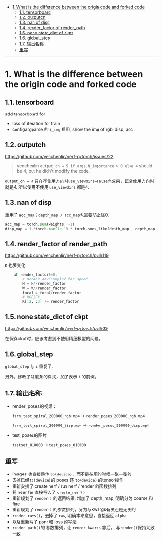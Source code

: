 - [1. What is the difference between the origin code and forked code](#1-what-is-the-difference-between-the-origin-code-and-forked-code)
  - [1.1. tensorboard](#11-tensorboard)
  - [1.2. outputch](#12-outputch)
  - [1.3. nan of disp](#13-nan-of-disp)
  - [1.4. render\_factor of render\_path](#14-render_factor-of-render_path)
  - [1.5. none state\_dict of ckpt](#15-none-state_dict-of-ckpt)
  - [1.6. global\_step](#16-global_step)
  - [1.7. 输出名称](#17-输出名称)
  - [重写](#重写)

---
# 1. What is the difference between the origin code and forked code

## 1.1. tensorboard

add tensorboard for
- loss of iteration for train
- configargparse 的 `i_img`  启用, show the img of rgb, disp, acc


## 1.2. outputch

<https://github.com/yenchenlin/nerf-pytorch/issues/22>

> yenchenlin `output_ch = 5 if args.N_importance > 0 else 4` should be 4, but he didn't modiify the code.

`output_ch = 4` 只在不使用方向时`use_viewdirs=False`有效果，正常使用方向时就是4. 所以使用不使用 `use_viewdirs` 都是4.

## 1.3. nan of disp

重用了 `acc_map`；`depth_map / acc_map`也需要防止除0.
```python
acc_map = torch.sum(weights, -1)
disp_map = 1./torch.max(1e-10 * torch.ones_like(depth_map), depth_map / torch.max(1e-10 * torch.ones_like(acc_map), acc_map))
```

## 1.4. render_factor of render_path

<https://github.com/yenchenlin/nerf-pytorch/pull/119>

`K` 也要变化
```python
    if render_factor!=0:
        # Render downsampled for speed
        H = H//render_factor
        W = W//render_factor
        focal = focal/render_factor
        # MODIFY
        K[:2, :3] /= render_factor
```

## 1.5. none state_dict of ckpt

<https://github.com/yenchenlin/nerf-pytorch/pull/69>

在保存ckpt时，应该考虑到不使用精细模型的问题。

## 1.6. global_step 

`global_step` 与 `i` 重复了.

另外，修改了进度条的样式，加了表示 `i` 的前缀。

## 1.7. 输出名称

- render_poses的视频：

  `fern_test_spiral_200000_rgb.mp4` -> `render_poses_200000_rgb.mp4`

  `fern_test_spiral_200000_disp.mp4` -> `render_poses_200000_disp.mp4`

- test_poses的图片

  `testset_010000` -> `test_poses_010000`


## 重写

- images 也直接整体 `to(device)`，而不是在用的时候一张一张的
- 去掉已经`to(device)`的 poses 还 `to(device)` 的tensor操作
- 重新安排了 create nerf / run nerf / render 的函数排列
- 将 near far 直接写入了 `create_nerf()`
- 重新规划了 `render()` 的返回结果, 增加了 depth_map, 明确分为 coarse 和 fine
- 重新规划了 `render()` 的参数排列，分为与kwargs有关还是无关的
- `render_rays()`，去掉了 `raw`, 明确本来意思，直接返回 `alpha`
- 以及重新写了 psnr 和 loss 的写法
- `render_path()`的 参数排列，让 `render_kwargs` 靠后， 与`render()`保持大致一致